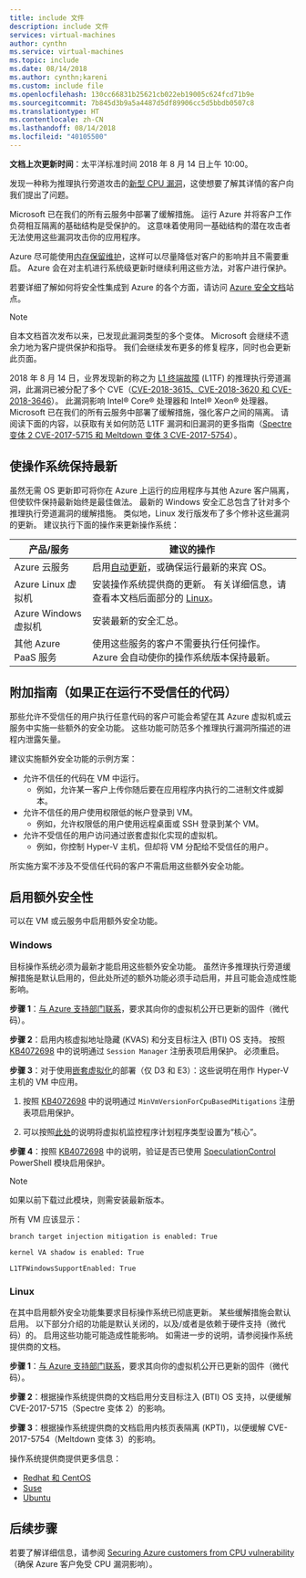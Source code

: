 ```yaml
---
title: include 文件
description: include 文件
services: virtual-machines
author: cynthn
ms.service: virtual-machines
ms.topic: include
ms.date: 08/14/2018
ms.author: cynthn;kareni
ms.custom: include file
ms.openlocfilehash: 130cc66831b25621cb022eb19005c624fcd71b9e
ms.sourcegitcommit: 7b845d3b9a5a4487d5df89906cc5d5bbdb0507c8
ms.translationtype: HT
ms.contentlocale: zh-CN
ms.lasthandoff: 08/14/2018
ms.locfileid: "40105500"
---
```

**文档上次更新时间**：太平洋标准时间 2018 年 8 月 14 日上午 10:00。

发现一种称为推理执行旁道攻击的[新型 CPU 漏洞](https://portal.msrc.microsoft.com/en-US/security-guidance/advisory/ADV180002)，这使想要了解其详情的客户向我们提出了问题。  

Microsoft 已在我们的所有云服务中部署了缓解措施。 运行 Azure 并将客户工作负荷相互隔离的基础结构是受保护的。 这意味着使用同一基础结构的潜在攻击者无法使用这些漏洞攻击你的应用程序。

Azure 尽可能使用[内存保留维护](https://docs.microsoft.com/azure/virtual-machines/windows/maintenance-and-updates#memory-preserving-maintenance)，这样可以尽量降低对客户的影响并且不需要重启。 Azure 会在对主机进行系统级更新时继续利用这些方法，对客户进行保护。

若要详细了解如何将安全性集成到 Azure 的各个方面，请访问 [Azure 安全文档](https://docs.microsoft.com/azure/security/)站点。 

> [!NOTE] 
> 自本文档首次发布以来，已发现此漏洞类型的多个变体。 Microsoft 会继续不遗余力地为客户提供保护和指导。 我们会继续发布更多的修复程序，同时也会更新此页面。 
> 
> 2018 年 8 月 14 日，业界发现新的称之为 [L1 终端故障](https://portal.msrc.microsoft.com/en-US/security-guidance/advisory/ADV180018) (L1TF) 的推理执行旁道漏洞，此漏洞已被分配了多个 CVE（[CVE-2018-3615、CVE-2018-3620 和 CVE-2018-3646](https://www.intel.com/content/www/us/en/security-center/advisory/intel-sa-00161.html)）。 此漏洞影响 Intel® Core® 处理器和 Intel® Xeon® 处理器。 Microsoft 已在我们的所有云服务中部署了缓解措施，强化客户之间的隔离。 请阅读下面的内容，以获取有关如何防范 L1TF 漏洞和旧漏洞的更多指南（[Spectre 变体 2 CVE-2017-5715 和 Meltdown 变体 3 CVE-2017-5754](https://support.microsoft.com/help/4072698/windows-server-guidance-to-protect-against-the-speculative-execution)）。
>  






## <a name="keeping-your-operating-systems-up-to-date"></a>使操作系统保持最新

虽然无需 OS 更新即可将你在 Azure 上运行的应用程序与其他 Azure 客户隔离，但使软件保持最新始终是最佳做法。 最新的 Windows 安全汇总包含了针对多个推理执行旁道漏洞的缓解措施。 类似地，Linux 发行版发布了多个修补这些漏洞的更新。 建议执行下面的操作来更新操作系统：

| 产品/服务 | 建议的操作  |
|----------|---------------------|
| Azure 云服务  | 启用[自动更新](https://docs.microsoft.com/azure/cloud-services/cloud-services-how-to-configure-portal)，或确保运行最新的来宾 OS。 |
| Azure Linux 虚拟机 | 安装操作系统提供商的更新。 有关详细信息，请查看本文档后面部分的 [Linux](#linux)。 |
| Azure Windows 虚拟机  | 安装最新的安全汇总。
| 其他 Azure PaaS 服务 | 使用这些服务的客户不需要执行任何操作。 Azure 会自动使你的操作系统版本保持最新。 |

## <a name="additional-guidance-if-you-are-running-untrusted-code"></a>附加指南（如果正在运行不受信任的代码） 

那些允许不受信任的用户执行任意代码的客户可能会希望在其 Azure 虚拟机或云服务中实施一些额外的安全功能。 这些功能可防范多个推理执行漏洞所描述的进程内泄露矢量。

建议实施额外安全功能的示例方案：

- 允许不信任的代码在 VM 中运行。  
    - 例如，允许某一客户上传你随后要在应用程序内执行的二进制文件或脚本。 
- 允许不信任的用户使用权限低的帐户登录到 VM。   
    - 例如，允许权限低的用户使用远程桌面或 SSH 登录到某个 VM。  
- 允许不受信任的用户访问通过嵌套虚拟化实现的虚拟机。  
    - 例如，你控制 Hyper-V 主机，但却将 VM 分配给不受信任的用户。 

所实施方案不涉及不受信任代码的客户不需启用这些额外安全功能。 

## <a name="enabling-additional-security"></a>启用额外安全性 

可以在 VM 或云服务中启用额外安全功能。

### <a name="windows"></a>Windows 

目标操作系统必须为最新才能启用这些额外安全功能。 虽然许多推理执行旁道缓解措施是默认启用的，但此处所述的额外功能必须手动启用，并且可能会造成性能影响。 

**步骤 1**：[与 Azure 支持部门联系](https://aka.ms/MicrocodeEnablementRequest-SupportTechnical)，要求其向你的虚拟机公开已更新的固件（微代码）。 

**步骤 2**：启用内核虚拟地址隐藏 (KVAS) 和分支目标注入 (BTI) OS 支持。 按照 [KB4072698](https://support.microsoft.com/help/4072698/windows-server-guidance-to-protect-against-the-speculative-execution) 中的说明通过 `Session Manager` 注册表项启用保护。 必须重启。 

**步骤 3**：对于使用[嵌套虚拟化](https://docs.microsoft.com/azure/virtual-machines/windows/nested-virtualization)的部署（仅 D3 和 E3）：这些说明在用作 Hyper-V 主机的 VM 中应用。 

1. 按照 [KB4072698](https://support.microsoft.com/help/4072698/windows-server-guidance-to-protect-against-the-speculative-execution) 中的说明通过 `MinVmVersionForCpuBasedMitigations` 注册表项启用保护。  
 
1. 可以按照[此处](https://docs.microsoft.com/windows-server/virtualization/hyper-v/manage/manage-hyper-v-scheduler-types)的说明将虚拟机监控程序计划程序类型设置为“核心”。 

**步骤 4**：按照 [KB4072698](https://support.microsoft.com/help/4072698/windows-server-guidance-to-protect-against-the-speculative-execution) 中的说明，验证是否已使用 [SpeculationControl](https://aka.ms/SpeculationControlPS) PowerShell 模块启用保护。 

> [!NOTE]
> 如果以前下载过此模块，则需安装最新版本。
>

所有 VM 应该显示：

```
branch target injection mitigation is enabled: True

kernel VA shadow is enabled: True  

L1TFWindowsSupportEnabled: True
```


### <a name="linux"></a>Linux

<a name="linux"></a>在其中启用额外安全功能集要求目标操作系统已彻底更新。 某些缓解措施会默认启用。 以下部分介绍的功能是默认关闭的，以及/或者是依赖于硬件支持（微代码）的。 启用这些功能可能造成性能影响。 如需进一步的说明，请参阅操作系统提供商的文档。
 
**步骤 1**：[与 Azure 支持部门联系](https://aka.ms/MicrocodeEnablementRequest-SupportTechnical)，要求其向你的虚拟机公开已更新的固件（微代码）。
 
**步骤 2**：根据操作系统提供商的文档启用分支目标注入 (BTI) OS 支持，以便缓解 CVE-2017-5715（Spectre 变体 2）的影响。 
 
**步骤 3**：根据操作系统提供商的文档启用内核页表隔离 (KPTI)，以便缓解 CVE-2017-5754（Meltdown 变体 3）的影响。 
 
操作系统提供商提供更多信息：  
 
- [Redhat 和 CentOS](https://access.redhat.com/security/vulnerabilities/speculativeexecution) 
- [Suse](https://www.suse.com/support/kb/doc/?id=7022512) 
- [Ubuntu](https://wiki.ubuntu.com/SecurityTeam/KnowledgeBase/SpectreAndMeltdown) 


## <a name="next-steps"></a>后续步骤

若要了解详细信息，请参阅 [Securing Azure customers from CPU vulnerability](https://azure.microsoft.com/blog/securing-azure-customers-from-cpu-vulnerability/)（确保 Azure 客户免受 CPU 漏洞影响）。
